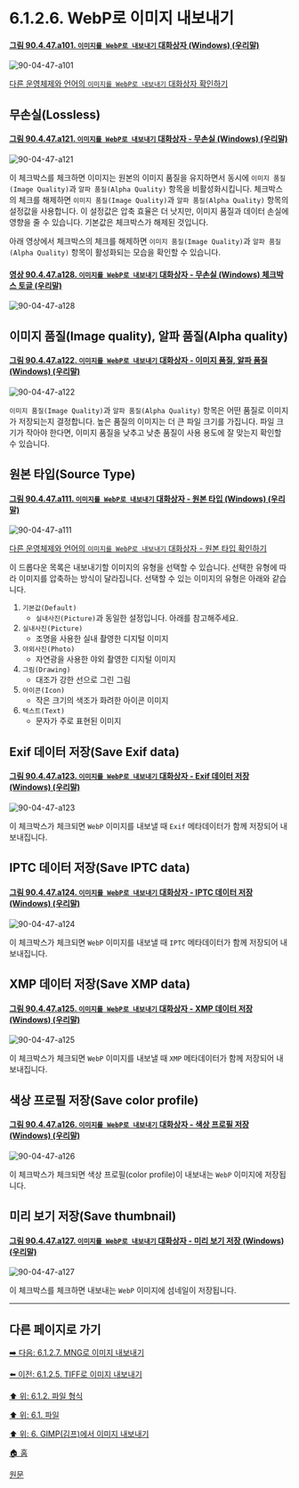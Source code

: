 # 6.1.2.6. WebP로 이미지 내보내기

<a id="90-04-47-a101"></a>

#### [그림 90.4.47.a101. `이미지를 WebP로 내보내기` 대화상자 (Windows) (우리말)](./90-04-0047-export_image_as_webp.md#90-04-47-a101)
![90-04-47-a101](https://github.com/wonder13662/gimp/assets/15767104/dfd35949-142a-47af-9293-487c64863457)

[다른 운영체제와 언어의 `이미지를 WebP로 내보내기` 대화상자 확인하기](./90-04-0047-export_image_as_webp.md#90-04-47-a102)

## 무손실(Lossless)

<a id="90-04-47-a121"></a>

#### [그림 90.4.47.a121. `이미지를 WebP로 내보내기` 대화상자 - 무손실 (Windows) (우리말)](./90-04-0047-export_image_as_webp.md#90-04-47-a121)
![90-04-47-a121](https://github.com/wonder13662/gimp/assets/15767104/cba2618d-8ef3-4248-8b89-e3b4f4e95a5c)

이 체크박스를 체크하면 이미지는 원본의 이미지 품질을 유지하면서 동시에 `이미지 품질(Image Quality)`과 `알파 품질(Alpha Quality)` 항목을 비활성화시킵니다. 체크박스의 체크를 해제하면 `이미지 품질(Image Quality)`과 `알파 품질(Alpha Quality)` 항목의 설정값을 사용합니다. 이 설정값은 압축 효율은 더 낫지만, 이미지 품질과 데이터 손실에 영향을 줄 수 있습니다. 기본값은 체크박스가 해제된 것입니다.

아래 영상에서 체크박스의 체크를 해제하면 `이미지 품질(Image Quality)`과 `알파 품질(Alpha Quality)` 항목이 활성화되는 모습을 확인할 수 있습니다.

<a id="90-04-47-a128"></a>

#### [영상 90.4.47.a128. `이미지를 WebP로 내보내기` 대화상자 - 무손실 (Windows) 체크박스 토글 (우리말)](./90-04-0047-export_image_as_webp.md#90-04-47-a128)
![90-04-47-a128](https://github.com/wonder13662/gimp/assets/15767104/a44ef4d0-31ca-45ad-a965-3e1f8b55f338)

## 이미지 품질(Image quality), 알파 품질(Alpha quality)

<a id="90-04-47-a122"></a>

#### [그림 90.4.47.a122. `이미지를 WebP로 내보내기` 대화상자 - 이미지 품질, 알파 품질 (Windows) (우리말)](./90-04-0047-export_image_as_webp.md#90-04-47-a122)
![90-04-47-a122](https://github.com/wonder13662/gimp/assets/15767104/5578f93b-9652-4b21-8c9d-ed2836f92231)

`이미지 품질(Image Quality)`과 `알파 품질(Alpha Quality)` 항목은 어떤 품질로 이미지가 저장되는지 결정합니다. 높은 품질의 이미지는 더 큰 파일 크기를 가집니다. 파일 크기가 작아야 한다면, 이미지 품질을 낮추고 낮춘 품질이 사용 용도에 잘 맞는지 확인할 수 있습니다.

## 원본 타입(Source Type)

<a id="90-04-47-a111"></a>

#### [그림 90.4.47.a111. `이미지를 WebP로 내보내기` 대화상자 - 원본 타입 (Windows) (우리말)](./90-04-0047-export_image_as_webp.md#90-04-47-a111)
![90-04-47-a111](https://github.com/wonder13662/gimp/assets/15767104/9688e64f-5507-4fe0-94e0-2043672cdbc9)

[다른 운영체제와 언어의 `이미지를 WebP로 내보내기` 대화상자 - 원본 타입 확인하기](./90-04-0047-export_image_as_webp.md#90-04-47-a112)

이 드롭다운 목록은 내보내기할 이미지의 유형을 선택할 수 있습니다. 선택한 유형에 따라 이미지를 압축하는 방식이 달라집니다. 선택할 수 있는 이미지의 유형은 아래와 같습니다.

1. `기본값(Default)`
   - `실내사진(Picture)`과 동일한 설정입니다. 아래를 참고해주세요.
2. `실내사진(Picture)`
   - 조명을 사용한 실내 촬영한 디지털 이미지
3. `야외사진(Photo)`
   - 자연광을 사용한 야외 촬영한 디지털 이미지
4. `그림(Drawing)`
   - 대조가 강한 선으로 그린 그림
5. `아이콘(Icon)`
   - 작은 크기의 색조가 화려한 아이콘 이미지
6. `텍스트(Text)`
   - 문자가 주로 표현된 이미지

## Exif 데이터 저장(Save Exif data)

<a id="90-04-47-a123"></a>

#### [그림 90.4.47.a123. `이미지를 WebP로 내보내기` 대화상자 - Exif 데이터 저장 (Windows) (우리말)](./90-04-0047-export_image_as_webp.md#90-04-47-a123)
![90-04-47-a123](https://github.com/wonder13662/gimp/assets/15767104/79127005-66af-403d-8942-61d9aaa7cd7f)

이 체크박스가 체크되면 `WebP` 이미지를 내보낼 때 `Exif` 메타데이터가 함께 저장되어 내보내집니다.

## IPTC 데이터 저장(Save IPTC data)

<a id="90-04-47-a124"></a>

#### [그림 90.4.47.a124. `이미지를 WebP로 내보내기` 대화상자 - IPTC 데이터 저장 (Windows) (우리말)](./90-04-0047-export_image_as_webp.md#90-04-47-a124)
![90-04-47-a124](https://github.com/wonder13662/gimp/assets/15767104/33948932-7287-4c25-9f9b-11509cb274e8)

이 체크박스가 체크되면 `WebP` 이미지를 내보낼 때 `IPTC` 메타데이터가 함께 저장되어 내보내집니다.

## XMP 데이터 저장(Save XMP data)

<a id="90-04-47-a125"></a>

#### [그림 90.4.47.a125. `이미지를 WebP로 내보내기` 대화상자 - XMP 데이터 저장 (Windows) (우리말)](./90-04-0047-export_image_as_webp.md#90-04-47-a125)
![90-04-47-a125](https://github.com/wonder13662/gimp/assets/15767104/824820b6-7894-4479-8c01-157d40af4917)

이 체크박스가 체크되면 `WebP` 이미지를 내보낼 때 `XMP` 메타데이터가 함께 저장되어 내보내집니다.

## 색상 프로필 저장(Save color profile)

<a id="90-04-47-a126"></a>

#### [그림 90.4.47.a126. `이미지를 WebP로 내보내기` 대화상자 - 색상 프로필 저장 (Windows) (우리말)](./90-04-0047-export_image_as_webp.md#90-04-47-a126)
![90-04-47-a126](https://github.com/wonder13662/gimp/assets/15767104/e44210df-3377-49df-8053-22eaeb48d14b)

이 체크박스가 체크되면 색상 프로필(color profile)이 내보내는 `WebP` 이미지에 저장됩니다.

## 미리 보기 저장(Save thumbnail)

<a id="90-04-47-a127"></a>

#### [그림 90.4.47.a127. `이미지를 WebP로 내보내기` 대화상자 - 미리 보기 저장 (Windows) (우리말)](./90-04-0047-export_image_as_webp.md#90-04-47-a127)
![90-04-47-a127](https://github.com/wonder13662/gimp/assets/15767104/efa1202d-04f8-473b-a9e4-bfeb43522d21)

이 체크박스를 체크하면 내보내는 `WebP` 이미지에 섬네일이 저장됩니다.

***

## 다른 페이지로 가기

[➡️ 다음: 6.1.2.7. MNG로 이미지 내보내기](./06-01-02-07-export_image_as_mng.md)

[⬅️ 이전: 6.1.2.5. TIFF로 이미지 내보내기](./06-01-02-05-export_image_as_tiff.md)

[⬆️ 위: 6.1.2. 파일 형식](./06-01-02-00-file_formats.md)

[⬆️ 위: 6.1. 파일](./06-01-00-files.md)

[⬆️ 위: 6. GIMP(김프)에서 이미지 내보내기](./06-00-getting-images-out-of-gimp.md)

[🏠 홈](./00-home.md)

[원문](https://docs.gimp.org/2.10/ko/gimp-images-out.html#file-webp-save)
